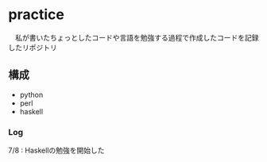 # practice
　私が書いたちょっとしたコードや言語を勉強する過程で作成したコードを記録したリポジトリ

## 構成

* python
* perl
* haskell


### Log

7/8 : Haskellの勉強を開始した
